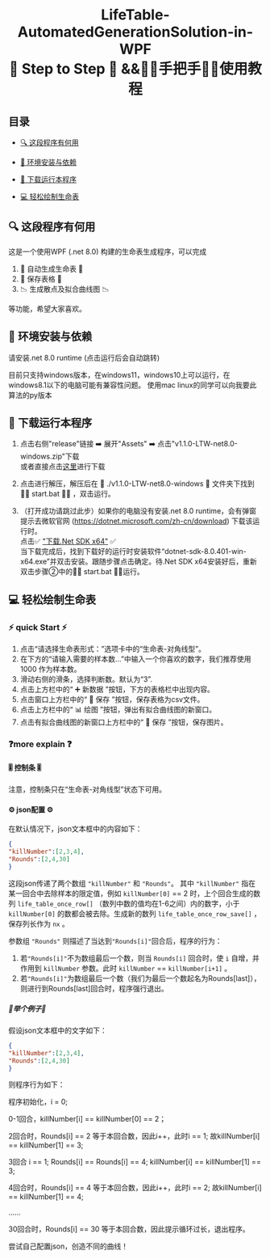 <h1 align="center">LifeTable-AutomatedGenerationSolution-in-WPF <br> 👟 Step to Step 👟 &&👌🏼手把手👌🏼使用教程</h1>

## 目录

- [🔍 这段程序有何用](https://github.com/zhaowb2003/LifeTable-AutomatedGenerationSolution-in-WPF#-%E8%BF%99%E6%AE%B5%E7%A8%8B%E5%BA%8F%E6%9C%89%E4%BD%95%E7%94%A8)
  
- [🔧 环境安装与依赖](https://github.com/zhaowb2003/LifeTable-AutomatedGenerationSolution-in-WPF#-%E7%8E%AF%E5%A2%83%E5%AE%89%E8%A3%85%E4%B8%8E%E4%BE%9D%E8%B5%96)
  
- [🚀 下载运行本程序](https://github.com/zhaowb2003/LifeTable-AutomatedGenerationSolution-in-WPF#-%E4%B8%8B%E8%BD%BD%E8%BF%90%E8%A1%8C%E6%9C%AC%E7%A8%8B%E5%BA%8F)
  
- [💻 轻松绘制生命表](https://github.com/zhaowb2003/LifeTable-AutomatedGenerationSolution-in-WPF#-%E8%BD%BB%E6%9D%BE%E7%BB%98%E5%88%B6%E7%94%9F%E5%91%BD%E8%A1%A8)

## 🔍 这段程序有何用

这是一个使用WPF (.net 8.0) 构建的生命表生成程序，可以完成

1. 🎰 自动生成生命表 🎰
2. 💼 保存表格 💼
3. 📉 生成散点及拟合曲线图 📉
     
等功能，希望大家喜欢。

## 🔧 环境安装与依赖
请安装.net 8.0 runtime (点击运行后会自动跳转)

目前只支持windows版本，在windows11，windows10上可以运行，在windows8.1以下的电脑可能有兼容性问题。
使用mac linux的同学可以向我要此算法的py版本

## 🚀 下载运行本程序

1. 点击右侧"release"链接 ➡️ 展开"Assets" ➡️ 点击"v1.1.0-LTW-net8.0-windows.zip"下载<br>
   或者直接点击[这里](https://github.com/zhaowb2003/LifeTable-AutomatedGenerationSolution-in-WPF/releases/download/release/v1.1.0-LTW-net8.0-windows.zip)进行下载

2. 点击进行解压，解压后在 📁 ./v1.1.0-LTW-net8.0-windows 📁 文件夹下找到 👨‍💻 start.bat 👨‍💻 ，双击运行。
3. （打开成功请跳过此步）如果你的电脑没有安装.net 8.0 runtime，会有弹窗提示去微软官网 (https://dotnet.microsoft.com/zh-cn/download) 下载该运行时。
   <br>点击✅ ["下载.Net SDK x64"](https://dotnet.microsoft.com/zh-cn/download/dotnet/thank-you/sdk-8.0.401-windows-x64-installer) ✅<br>
   当下载完成后，找到下载好的运行时安装软件“dotnet-sdk-8.0.401-win-x64.exe”并双击安装。跟随步骤点击确定。待.Net SDK x64安装好后，重新双击步骤②中的👨‍💻 start.bat 👨‍💻运行。

## 💻 轻松绘制生命表

### ⚡ quick Start ⚡

1. 点击“请选择生命表形式：”选项卡中的“生命表-对角线型”。
2. 在下方的“请输入需要的样本数...”中输入一个你喜欢的数字，我们推荐使用 1000 作为样本数。
3. 滑动右侧的滑条，选择判断数。默认为“3”.
4. 点击上方栏中的“ ➕ 新数据 ”按钮，下方的表格栏中出现内容。
5. 点击窗口上方栏中的“ 💾 保存 ”按钮，保存表格为csv文件。
6. 点击上方栏中的“ 📊 绘图 ”按钮，弹出有拟合曲线图的新窗口。
7. 点击有拟合曲线图的新窗口上方栏中的“ 💾 保存 ”按钮，保存图片。

### ❓more explain ❓

#### 🎚️ 控制条 🎚️

注意，控制条只在“生命表-对角线型”状态下可用。

#### ⚙️ json配置 ⚙️
  
在默认情况下，json文本框中的内容如下：

```json
{
"killNumber":[2,3,4],
"Rounds":[2,4,30]
}
```
这段json传递了两个数组 `"killNumber"` 和 `"Rounds"`。
其中  `"killNumber"` 指在某一回合中去除样本的限定值，例如 `killNumber[0]` == 2 时，上个回合生成的数列 `life_table_once_row[]` （数列中数的值均在1-6之间）内的数字，小于 `killNumber[0]` 的数都会被去除。生成新的数列 `life_table_once_row_save[]` ，保存列长作为 `nx` 。

参数组 `"Rounds"` 则描述了当达到`"Rounds[i]"`回合后，程序的行为：
1. 若`"Rounds[i]"`不为数组最后一个数，则当 `Rounds[i]` 回合时，使 `i` 自增，并作用到 `killNumber` 参数。此时 `killNumber` == `killNumber[i+1]` 。
2. 若`"Rounds[i]"`为数组最后一个数（我们为最后一个数起名为Rounds[last]），则进行到Rounds[last]回合时，程序强行退出。

##### 🌰举个例子🌰

假设json文本框中的文字如下：
```json
{
"killNumber":[2,3,4],
"Rounds":[2,4,30]
}
```

则程序行为如下：

程序初始化，i = 0;

0-1回合，killNumber[i] == killNumber[0]  == 2；

2回合时，Rounds[i] == 2 等于本回合数，因此i++，此时i == 1; 故killNumber[i] == killNumber[1] == 3;

3回合 i == 1; Rounds[i] == Rounds[i] == 4; killNumber[i] == killNumber[1] == 3;

4回合时，Rounds[i] == 4 等于本回合数，因此i++，此时i == 2; 故killNumber[i] == killNumber[1] == 4;

......

30回合时，Rounds[i] == 30 等于本回合数，因此提示循环过长，退出程序。

尝试自己配置json，创造不同的曲线！



